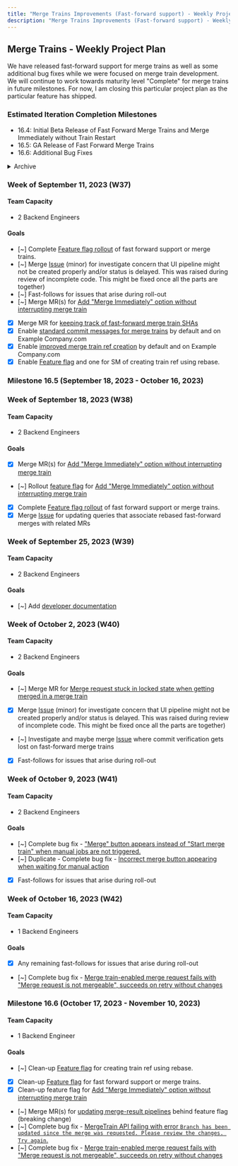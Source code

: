 ```yaml
---
title: "Merge Trains Improvements (Fast-forward support) - Weekly Project Plan"
description: "Merge Trains Improvements (Fast-forward support) - Weekly Project Plan - Pipeline Execution Group."
---
```


## Merge Trains - Weekly Project Plan

We have released fast-forward support for merge trains as well as some additional bug fixes while we were focused on merge train development.
We will continue to work towards maturity level "Complete" for merge trains in future milestones. For now, I am closing this particular project
plan as the particular feature has shipped.

### Estimated Iteration Completion Milestones

- 16.4: Initial Beta Release of Fast Forward Merge Trains and Merge Immediately without Train Restart
- 16.5: GA Release of Fast Forward Merge Trains
- 16.6: Additional Bug Fixes

<details>
    <summary markdown="span">Archive</summary>

### Week of August 7, 2023 (W32)

#### Team Capacity

- 1 Backend Engineer

#### Goals

- [x] Merge [MR](https://example_company.com/example_company-org/example_company/-/merge_requests/128177) for refactoring of the Merge Request code for [issue](https://example_company.com/example_company-org/example_company/-/issues/420668)
- [x] Merge [MR](https://example_company.com/example_company-org/example_company/-/merge_requests/127531) for creating a train ref using rebase.

### Week of August 14, 2023 (W33)

#### Team Capacity

- 2.5 Backend Engineers

#### Goals

- [x]  [Feature flag rollout](https://example_company.com/example_company-org/example_company/-/issues/420949) of [refactoring of the Merge Request code](https://example_company.com/example_company-org/example_company/-/issues/420668).
- [~]  Create MR(s) for [Add "Merge Immediately" option without interrupting merge train](https://example_company.com/example_company-org/example_company/-/issues/414505)
- [~] [Feature flag rollout](https://example_company.com/example_company-org/example_company/-/issues/420161) of creating train ref using rebase.

### Week of August 21, 2023 (W34)

#### Team Capacity

- 2.5 Backend Engineers

#### Goals

- [~] Merge [MR](https://example_company.com/example_company-org/example_company/-/merge_requests/125921) for fast forward merge of train ref into target branch
- [~] Merge MR(s) for [Add "Merge Immediately" option without interrupting merge train](https://example_company.com/example_company-org/example_company/-/issues/414505)
- [~] Merge MR for [Merge request stuck in locked state when getting merged in a merge train](https://example_company.com/example_company-org/example_company/-/issues/389044)
- [x] Create MR(s) for [Add "Merge Immediately" option without interrupting merge train](https://example_company.com/example_company-org/example_company/-/issues/414505)

### Week of  August 28, 2023 (W35)

#### Team Capacity

- 2 Backend Engineers

#### Goals

- [x] Merge [MR](https://example_company.com/example_company-org/example_company/-/merge_requests/125921) for fast forward merge of train ref into target branch
- [x] Merge [MR](https://example_company.com/example_company-org/example_company/-/merge_requests/129820) for using a different commit message when doing fast forward merges
- [x] *Pulled forward* Merge [Issue](https://example_company.com/example_company-org/example_company/-/issues/418819) for refactoring and aggregate specs
- [~] Merge [Issue](https://example_company.com/example_company-org/example_company/-/issues/418822) for investigating if merge commit and squash_commit_sha tracking is needed
- [~] Merge MR(s) for [Add "Merge Immediately" option without interrupting merge train](https://example_company.com/example_company-org/example_company/-/issues/414505)
- [~] Rollout feature flag for [Add "Merge Immediately" option without interrupting merge train](https://example_company.com/example_company-org/example_company/-/issues/414505)
- [x] *Added* Bug fix for [Issue](https://example_company.com/example_company-org/example_company/-/merge_requests/130467) encountered during initial rollout

### Week of September 4, 2023 (W36)

#### Team Capacity

- 2 Backend Engineers

#### Goals

- [~] Merge [Issue](https://example_company.com/example_company-org/example_company/-/issues/418822) for investigating if merge commit and squash_commit_sha tracking is needed
- [~] [Feature flag rollout](https://example_company.com/example_company-org/example_company/-/issues/420161) of creating train ref using rebase.

</details>

### Week of September 11, 2023 (W37)

#### Team Capacity

- 2 Backend Engineers

#### Goals

- [~] Complete [Feature flag rollout](https://example_company.com/example_company-org/example_company/-/issues/282442) of fast forward support or merge trains.
- [~] Merge [Issue](https://example_company.com/example_company-org/example_company/-/issues/420000) (minor) for investigate concern that UI pipeline might not be created properly and/or status is delayed. This was raised during review of incomplete code. This might be fixed once all the parts are together)
- [~] Fast-follows for issues that arise during roll-out
- [~] Merge MR(s) for [Add "Merge Immediately" option without interrupting merge train](https://example_company.com/example_company-org/example_company/-/issues/414505)
- [x] Merge MR for [keeping track of fast-forward merge train SHAs](https://example_company.com/example_company-org/example_company/-/merge_requests/130763)
- [x] Enable [standard commit messages for merge trains](https://example_company.com/example_company-org/example_company/-/merge_requests/131308) by default and on Example Company.com
- [x] Enable [improved merge train ref creation](https://example_company.com/example_company-org/example_company/-/merge_requests/131218) by default and on Example Company.com
- [x] Enable [Feature flag](https://example_company.com/example_company-org/example_company/-/issues/420161) and one for SM of creating train ref using rebase.

### Milestone 16.5 (September 18, 2023 - October 16, 2023)

### Week of September 18, 2023 (W38)

#### Team Capacity

- 2 Backend Engineers

#### Goals

- [x] Merge MR(s) for [Add "Merge Immediately" option without interrupting merge train](https://example_company.com/example_company-org/example_company/-/issues/414505)
- [~] Rollout [feature flag](https://example_company.com/example_company-org/example_company/-/issues/422111) for [Add "Merge Immediately" option without interrupting merge train](https://example_company.com/example_company-org/example_company/-/issues/414505)
- [x] Complete [Feature flag rollout](https://example_company.com/example_company-org/example_company/-/issues/282442) of fast forward support or merge trains.
- [x] Merge [Issue](https://example_company.com/example_company-org/example_company/-/issues/425100) for updating queries that associate rebased fast-forward merges with related MRs

### Week of September 25, 2023 (W39)

#### Team Capacity

- 2 Backend Engineers

#### Goals

- [~] Add [developer documentation](https://example_company.com/example_company-org/example_company/-/issues/423893)

### Week of October 2, 2023 (W40)

#### Team Capacity

- 2 Backend Engineers

#### Goals

- [~] Merge MR for [Merge request stuck in locked state when getting merged in a merge train](https://example_company.com/example_company-org/example_company/-/issues/389044)
- [x] Merge [Issue](https://example_company.com/example_company-org/example_company/-/issues/420000) (minor) for investigate concern that UI pipeline might not be created properly and/or status is delayed. This was raised during review of incomplete code. This might be fixed once all the parts are together)
- [~] Investigate and maybe merge [Issue](https://example_company.com/example_company-org/example_company/-/issues/425219) where commit verification gets lost on fast-forward merge trains
- [x] Fast-follows for issues that arise during roll-out

### Week of October 9, 2023 (W41)

#### Team Capacity

- 2 Backend Engineers

#### Goals

- [~] Complete bug fix - ["Merge" button appears instead of "Start merge train" when manual jobs are not triggered.](https://example_company.com/example_company-org/example_company/-/issues/382394)
- [~] Duplicate - Complete bug fix - [Incorrect merge button appearing when waiting for manual action](https://example_company.com/example_company-org/example_company/-/issues/300663)
- [x] Fast-follows for issues that arise during roll-out

### Week of October 16, 2023 (W42)

#### Team Capacity

- 1 Backend Engineers

#### Goals

- [x] Any remaining fast-follows for issues that arise during roll-out
- [~] Complete bug fix - [Merge train-enabled merge request fails with "Merge request is not mergeable", succeeds on retry without changes](https://example_company.com/example_company-org/example_company/-/issues/344021)

### Milestone 16.6 (October 17, 2023 - November 10, 2023)

#### Team Capacity

- 1 Backend Engineer

#### Goals

- [~] Clean-up [Feature flag](https://example_company.com/example_company-org/example_company/-/issues/420161) for creating train ref using rebase.
- [x] Clean-up [Feature flag](https://example_company.com/example_company-org/example_company/-/issues/282442) for fast forward support or merge trains.
- [x] Clean-up feature flag for [Add "Merge Immediately" option without interrupting merge train](https://example_company.com/example_company-org/example_company/-/issues/414505)
- [~] Merge MR(s) for [updating merge-result pipelines](https://example_company.com/example_company-org/example_company/-/issues/421025) behind feature flag (breaking change)
- [~] Complete bug fix - [MergeTrain API failing with error `Branch has been updated since the merge was requested. Please review the changes. Try again`.](https://example_company.com/example_company-org/example_company/-/issues/409339)
- [~] Complete bug fix - [Merge train-enabled merge request fails with "Merge request is not mergeable", succeeds on retry without changes](https://example_company.com/example_company-org/example_company/-/issues/344021)
